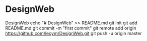 # DesignWeb
DesignWeb
echo "# DesignWeb" >> README.md
git init
git add README.md
git commit -m "first commit"
git remote add origin https://github.com/leoym/DesignWeb.git
git push -u origin master
